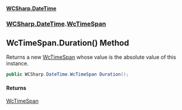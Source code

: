 #### [WCSharp\.DateTime](README.md 'README')
### [WCSharp\.DateTime](WCSharp.DateTime.md 'WCSharp\.DateTime').[WcTimeSpan](WCSharp.DateTime.WcTimeSpan.md 'WCSharp\.DateTime\.WcTimeSpan')

## WcTimeSpan\.Duration\(\) Method

Returns a new [WcTimeSpan](WCSharp.DateTime.WcTimeSpan.md 'WCSharp\.DateTime\.WcTimeSpan') whose value is the absolute value of this instance\.

```csharp
public WCSharp.DateTime.WcTimeSpan Duration();
```

#### Returns
[WcTimeSpan](WCSharp.DateTime.WcTimeSpan.md 'WCSharp\.DateTime\.WcTimeSpan')